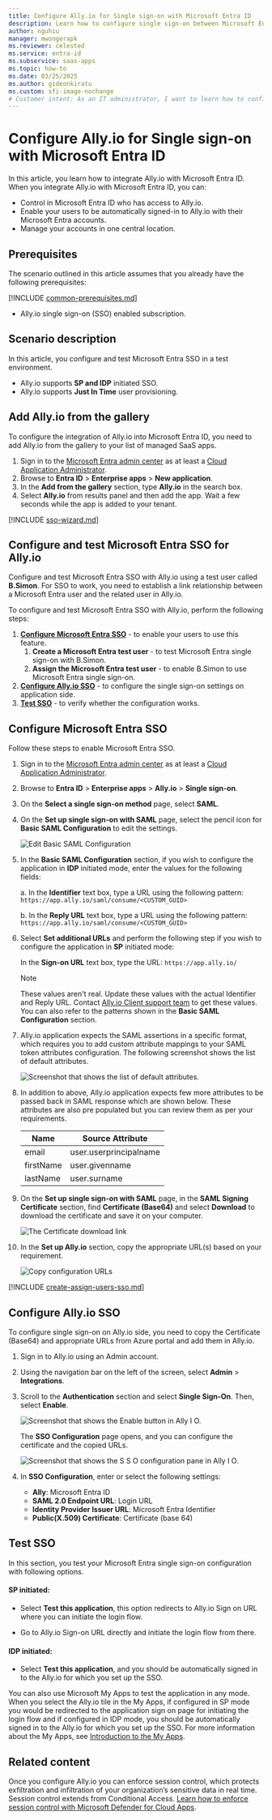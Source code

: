 ```yaml
---
title: Configure Ally.io for Single sign-on with Microsoft Entra ID
description: Learn how to configure single sign-on between Microsoft Entra ID and Ally.io.
author: nguhiu
manager: mwongerapk
ms.reviewer: celested
ms.service: entra-id
ms.subservice: saas-apps
ms.topic: how-to
ms.date: 03/25/2025
ms.author: gideonkiratu
ms.custom: sfi-image-nochange
# Customer intent: As an IT administrator, I want to learn how to configure single sign-on between Microsoft Entra ID and Ally.io so that I can control who has access to Ally.io, enable automatic sign-in with Microsoft Entra accounts, and manage my accounts in one central location.
---
```


# Configure Ally.io for Single sign-on with Microsoft Entra ID

In this article,  you learn how to integrate Ally.io with Microsoft Entra ID. When you integrate Ally.io with Microsoft Entra ID, you can:

* Control in Microsoft Entra ID who has access to Ally.io.
* Enable your users to be automatically signed-in to Ally.io with their Microsoft Entra accounts.
* Manage your accounts in one central location.

## Prerequisites

The scenario outlined in this article assumes that you already have the following prerequisites:

[!INCLUDE [common-prerequisites.md](~/identity/saas-apps/includes/common-prerequisites.md)]
* Ally.io single sign-on (SSO) enabled subscription.

## Scenario description

In this article,  you configure and test Microsoft Entra SSO in a test environment.

* Ally.io supports **SP and IDP** initiated SSO.
* Ally.io supports **Just In Time** user provisioning.

## Add Ally.io from the gallery

To configure the integration of Ally.io into Microsoft Entra ID, you need to add Ally.io from the gallery to your list of managed SaaS apps.

1. Sign in to the [Microsoft Entra admin center](https://entra.microsoft.com) as at least a [Cloud Application Administrator](~/identity/role-based-access-control/permissions-reference.md#cloud-application-administrator).
1. Browse to **Entra ID** > **Enterprise apps** > **New application**.
1. In the **Add from the gallery** section, type **Ally.io** in the search box.
1. Select **Ally.io** from results panel and then add the app. Wait a few seconds while the app is added to your tenant.

 [!INCLUDE [sso-wizard.md](~/identity/saas-apps/includes/sso-wizard.md)]

<a name='configure-and-test-azure-ad-sso-for-allyio'></a>

## Configure and test Microsoft Entra SSO for Ally.io

Configure and test Microsoft Entra SSO with Ally.io using a test user called **B.Simon**. For SSO to work, you need to establish a link relationship between a Microsoft Entra user and the related user in Ally.io.

To configure and test Microsoft Entra SSO with Ally.io, perform the following steps:

1. **[Configure Microsoft Entra SSO](#configure-azure-ad-sso)** - to enable your users to use this feature.
    1. **Create a Microsoft Entra test user** - to test Microsoft Entra single sign-on with B.Simon.
    1. **Assign the Microsoft Entra test user** - to enable B.Simon to use Microsoft Entra single sign-on.
1. **[Configure Ally.io SSO](#configure-allyio-sso)** - to configure the single sign-on settings on application side.
1. **[Test SSO](#test-sso)** - to verify whether the configuration works.

<a name='configure-azure-ad-sso'></a>

## Configure Microsoft Entra SSO

Follow these steps to enable Microsoft Entra SSO.

1. Sign in to the [Microsoft Entra admin center](https://entra.microsoft.com) as at least a [Cloud Application Administrator](~/identity/role-based-access-control/permissions-reference.md#cloud-application-administrator).
1. Browse to **Entra ID** > **Enterprise apps** > **Ally.io** > **Single sign-on**.
1. On the **Select a single sign-on method** page, select **SAML**.
1. On the **Set up single sign-on with SAML** page, select the pencil icon for **Basic SAML Configuration** to edit the settings.

   ![Edit Basic SAML Configuration](common/edit-urls.png)

1. In the **Basic SAML Configuration** section, if you wish to configure the application in **IDP** initiated mode, enter the values for the following fields:

    a. In the **Identifier** text box, type a URL using the following pattern:
    `https://app.ally.io/saml/consume/<CUSTOM_GUID>`

    b. In the **Reply URL** text box, type a URL using the following pattern:
    `https://app.ally.io/saml/consume/<CUSTOM_GUID>`

1. Select **Set additional URLs** and perform the following step if you wish to configure the application in **SP** initiated mode:

    In the **Sign-on URL** text box, type the URL:
    `https://app.ally.io/`

	> [!NOTE]
	> These values aren't real. Update these values with the actual Identifier and Reply URL. Contact [Ally.io Client support team](mailto:contact@ally.io) to get these values. You can also refer to the patterns shown in the **Basic SAML Configuration** section.

1. Ally.io application expects the SAML assertions in a specific format, which requires you to add custom attribute mappings to your SAML token attributes configuration. The following screenshot shows the list of default attributes.

	![Screenshot that shows the list of default attributes.](common/default-attributes.png)

1. In addition to above, Ally.io application expects few more attributes to be passed back in SAML response which are shown below. These attributes are also pre populated but you can review them as per your requirements.
	
	| Name |  Source Attribute|
	| --------------- | --------- |
	| email | user.userprincipalname |
	| firstName | user.givenname |
	| lastName | user.surname |

1. On the **Set up single sign-on with SAML** page, in the **SAML Signing Certificate** section,  find **Certificate (Base64)** and select **Download** to download the certificate and save it on your computer.

	![The Certificate download link](common/certificatebase64.png)

1. In the **Set up Ally.io** section, copy the appropriate URL(s) based on your requirement.

	![Copy configuration URLs](common/copy-configuration-urls.png)

<a name='create-an-azure-ad-test-user'></a>

[!INCLUDE [create-assign-users-sso.md](~/identity/saas-apps/includes/create-assign-users-sso.md)]

## Configure Ally.io SSO

To configure single sign-on on Ally.io side, you need to copy the Certificate (Base64) and appropriate URLs from Azure portal and add them in Ally.io.

1. Sign in to Ally.io using an Admin account.
1. Using the navigation bar on the left of the screen, select **Admin** > **Integrations**.
1. Scroll to the **Authentication** section and select **Single Sign-On**. Then, select **Enable**.

    ![Screenshot that shows the Enable button in Ally I O.](./media/ally-tutorial/ally-enable.png)

    The **SSO Configuration** page opens, and you can configure the certificate and the copied URLs.

    ![Screenshot that shows the S S O configuration pane in Ally I O.](./media/ally-tutorial/ally-single-sign-on-configuration.png)

1. In **SSO Configuration**, enter or select the following settings: 

    * **Ally**: Microsoft Entra ID
    * **SAML 2.0 Endpoint URL**: Login URL
    * **Identity Provider Issuer URL**: Microsoft Entra Identifier
    * **Public(X.509) Certificate**: Certificate (base 64)

## Test SSO 

In this section, you test your Microsoft Entra single sign-on configuration with following options. 

#### SP initiated:

* Select **Test this application**, this option redirects to Ally.io Sign on URL where you can initiate the login flow.  

* Go to Ally.io Sign-on URL directly and initiate the login flow from there.

#### IDP initiated:

* Select **Test this application**, and you should be automatically signed in to the Ally.io for which you set up the SSO. 

You can also use Microsoft My Apps to test the application in any mode. When you select the Ally.io tile in the My Apps, if configured in SP mode you would be redirected to the application sign on page for initiating the login flow and if configured in IDP mode, you should be automatically signed in to the Ally.io for which you set up the SSO. For more information about the My Apps, see [Introduction to the My Apps](https://support.microsoft.com/account-billing/sign-in-and-start-apps-from-the-my-apps-portal-2f3b1bae-0e5a-4a86-a33e-876fbd2a4510).

## Related content

Once you configure Ally.io you can enforce session control, which protects exfiltration and infiltration of your organization’s sensitive data in real time. Session control extends from Conditional Access. [Learn how to enforce session control with Microsoft Defender for Cloud Apps](/cloud-app-security/proxy-deployment-aad).
